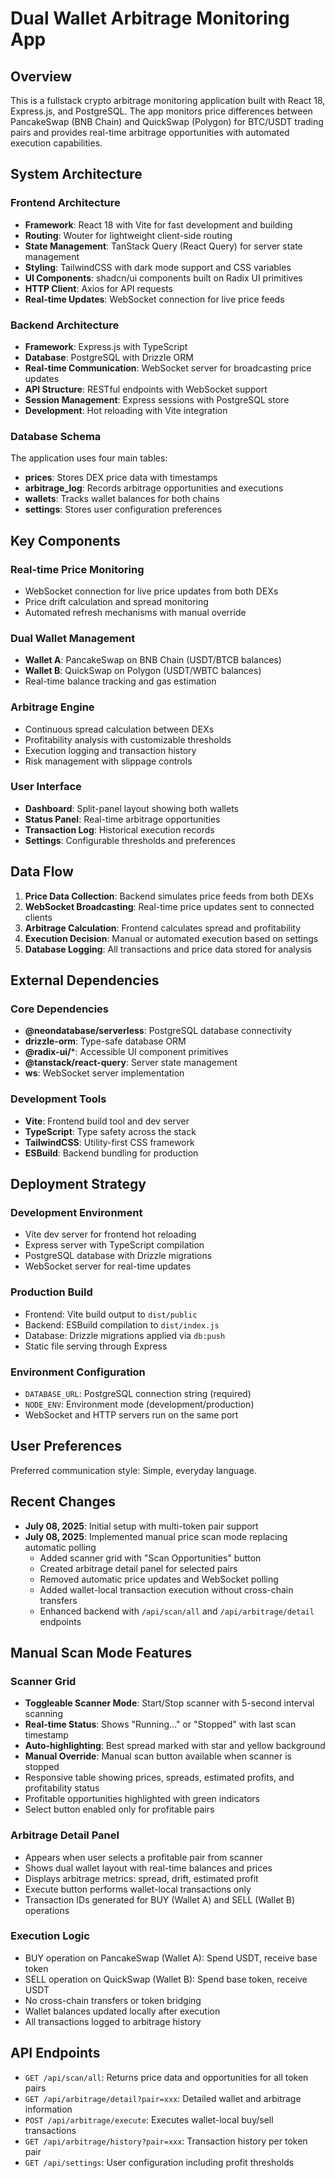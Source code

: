 # Dual Wallet Arbitrage Monitoring App

## Overview

This is a fullstack crypto arbitrage monitoring application built with React 18, Express.js, and PostgreSQL. The app monitors price differences between PancakeSwap (BNB Chain) and QuickSwap (Polygon) for BTC/USDT trading pairs and provides real-time arbitrage opportunities with automated execution capabilities.

## System Architecture

### Frontend Architecture
- **Framework**: React 18 with Vite for fast development and building
- **Routing**: Wouter for lightweight client-side routing
- **State Management**: TanStack Query (React Query) for server state management
- **Styling**: TailwindCSS with dark mode support and CSS variables
- **UI Components**: shadcn/ui components built on Radix UI primitives
- **HTTP Client**: Axios for API requests
- **Real-time Updates**: WebSocket connection for live price feeds

### Backend Architecture
- **Framework**: Express.js with TypeScript
- **Database**: PostgreSQL with Drizzle ORM
- **Real-time Communication**: WebSocket server for broadcasting price updates
- **API Structure**: RESTful endpoints with WebSocket support
- **Session Management**: Express sessions with PostgreSQL store
- **Development**: Hot reloading with Vite integration

### Database Schema
The application uses four main tables:
- **prices**: Stores DEX price data with timestamps
- **arbitrage_log**: Records arbitrage opportunities and executions
- **wallets**: Tracks wallet balances for both chains
- **settings**: Stores user configuration preferences

## Key Components

### Real-time Price Monitoring
- WebSocket connection for live price updates from both DEXs
- Price drift calculation and spread monitoring
- Automated refresh mechanisms with manual override

### Dual Wallet Management
- **Wallet A**: PancakeSwap on BNB Chain (USDT/BTCB balances)
- **Wallet B**: QuickSwap on Polygon (USDT/WBTC balances)
- Real-time balance tracking and gas estimation

### Arbitrage Engine
- Continuous spread calculation between DEXs
- Profitability analysis with customizable thresholds
- Execution logging and transaction history
- Risk management with slippage controls

### User Interface
- **Dashboard**: Split-panel layout showing both wallets
- **Status Panel**: Real-time arbitrage opportunities
- **Transaction Log**: Historical execution records
- **Settings**: Configurable thresholds and preferences

## Data Flow

1. **Price Data Collection**: Backend simulates price feeds from both DEXs
2. **WebSocket Broadcasting**: Real-time price updates sent to connected clients
3. **Arbitrage Calculation**: Frontend calculates spread and profitability
4. **Execution Decision**: Manual or automated execution based on settings
5. **Database Logging**: All transactions and price data stored for analysis

## External Dependencies

### Core Dependencies
- **@neondatabase/serverless**: PostgreSQL database connectivity
- **drizzle-orm**: Type-safe database ORM
- **@radix-ui/***: Accessible UI component primitives
- **@tanstack/react-query**: Server state management
- **ws**: WebSocket server implementation

### Development Tools
- **Vite**: Frontend build tool and dev server
- **TypeScript**: Type safety across the stack
- **TailwindCSS**: Utility-first CSS framework
- **ESBuild**: Backend bundling for production

## Deployment Strategy

### Development Environment
- Vite dev server for frontend hot reloading
- Express server with TypeScript compilation
- PostgreSQL database with Drizzle migrations
- WebSocket server for real-time updates

### Production Build
- Frontend: Vite build output to `dist/public`
- Backend: ESBuild compilation to `dist/index.js`
- Database: Drizzle migrations applied via `db:push`
- Static file serving through Express

### Environment Configuration
- `DATABASE_URL`: PostgreSQL connection string (required)
- `NODE_ENV`: Environment mode (development/production)
- WebSocket and HTTP servers run on the same port

## User Preferences

Preferred communication style: Simple, everyday language.

## Recent Changes

- **July 08, 2025**: Initial setup with multi-token pair support
- **July 08, 2025**: Implemented manual price scan mode replacing automatic polling
  - Added scanner grid with "Scan Opportunities" button
  - Created arbitrage detail panel for selected pairs
  - Removed automatic price updates and WebSocket polling
  - Added wallet-local transaction execution without cross-chain transfers
  - Enhanced backend with `/api/scan/all` and `/api/arbitrage/detail` endpoints

## Manual Scan Mode Features

### Scanner Grid
- **Toggleable Scanner Mode**: Start/Stop scanner with 5-second interval scanning
- **Real-time Status**: Shows "Running..." or "Stopped" with last scan timestamp
- **Auto-highlighting**: Best spread marked with star and yellow background
- **Manual Override**: Manual scan button available when scanner is stopped
- Responsive table showing prices, spreads, estimated profits, and profitability status
- Profitable opportunities highlighted with green indicators
- Select button enabled only for profitable pairs

### Arbitrage Detail Panel
- Appears when user selects a profitable pair from scanner
- Shows dual wallet layout with real-time balances and prices
- Displays arbitrage metrics: spread, drift, estimated profit
- Execute button performs wallet-local transactions only
- Transaction IDs generated for BUY (Wallet A) and SELL (Wallet B) operations

### Execution Logic
- BUY operation on PancakeSwap (Wallet A): Spend USDT, receive base token
- SELL operation on QuickSwap (Wallet B): Spend base token, receive USDT
- No cross-chain transfers or token bridging
- Wallet balances updated locally after execution
- All transactions logged to arbitrage history

## API Endpoints

- `GET /api/scan/all`: Returns price data and opportunities for all token pairs
- `GET /api/arbitrage/detail?pair=xxx`: Detailed wallet and arbitrage information
- `POST /api/arbitrage/execute`: Executes wallet-local buy/sell transactions
- `GET /api/arbitrage/history?pair=xxx`: Transaction history per token pair
- `GET /api/settings`: User configuration including profit thresholds